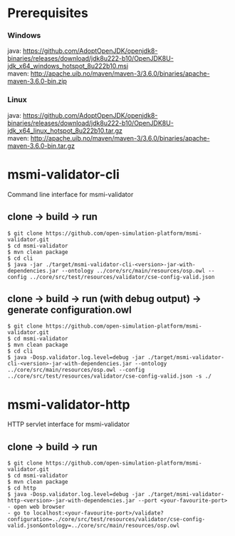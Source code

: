 # Prerequisites
### Windows
java: https://github.com/AdoptOpenJDK/openjdk8-binaries/releases/download/jdk8u222-b10/OpenJDK8U-jdk_x64_windows_hotspot_8u222b10.msi
\
maven: http://apache.uib.no/maven/maven-3/3.6.0/binaries/apache-maven-3.6.0-bin.zip

### Linux
java: https://github.com/AdoptOpenJDK/openjdk8-binaries/releases/download/jdk8u222-b10/OpenJDK8U-jdk_x64_linux_hotspot_8u222b10.tar.gz
\
maven: http://apache.uib.no/maven/maven-3/3.6.0/binaries/apache-maven-3.6.0-bin.tar.gz

# msmi-validator-cli

Command line interface for msmi-validator

## clone -> build -> run
```
$ git clone https://github.com/open-simulation-platform/msmi-validator.git
$ cd msmi-validator
$ mvn clean package
$ cd cli
$ java -jar ./target/msmi-validator-cli-<version>-jar-with-dependencies.jar --ontology ../core/src/main/resources/osp.owl --config ../core/src/test/resources/validator/cse-config-valid.json
```

## clone -> build -> run (with debug output) -> generate configuration.owl
```
$ git clone https://github.com/open-simulation-platform/msmi-validator.git
$ cd msmi-validator
$ mvn clean package
$ cd cli
$ java -Dosp.validator.log.level=debug -jar ./target/msmi-validator-cli-<version>-jar-with-dependencies.jar --ontology ../core/src/main/resources/osp.owl --config ../core/src/test/resources/validator/cse-config-valid.json -s ./
```

# msmi-validator-http

HTTP servlet interface for msmi-validator

## clone -> build -> run
```
$ git clone https://github.com/open-simulation-platform/msmi-validator.git
$ cd msmi-validator
$ mvn clean package
$ cd http
$ java -Dosp.validator.log.level=debug -jar ./target/msmi-validator-http-<version>-jar-with-dependencies.jar --port <your-favourite-port>
- open web browser
- go to localhost:<your-favourite-port>/validate?configuration=../core/src/test/resources/validator/cse-config-valid.json&ontology=../core/src/main/resources/osp.owl
```
